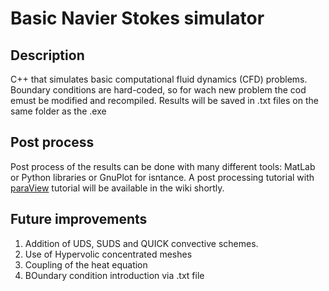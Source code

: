 # Basic Navier Stokes simulator
## Description
C++ that simulates basic computational fluid dynamics (CFD) problems.
Boundary conditions are hard-coded, so for wach new problem the cod emust be modified and recompiled. Results will be saved in .txt files on the same folder as the .exe
## Post process
Post process of the results can be done with many different tools: MatLab or Python libraries or GnuPlot for isntance. 
A post processing tutorial with [paraView](https://www.paraview.org/) tutorial will be available in the wiki shortly.
## Future improvements
1. Addition of UDS, SUDS and QUICK convective schemes.
2. Use of Hypervolic concentrated meshes
3. Coupling of the heat equation
4. BOundary condition introduction via .txt file

